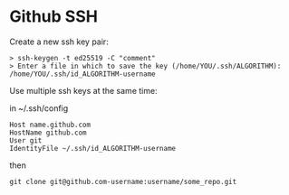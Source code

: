 # Github SSH

Create a new ssh key pair:

```
> ssh-keygen -t ed25519 -C "comment"
> Enter a file in which to save the key (/home/YOU/.ssh/ALGORITHM): /home/YOU/.ssh/id_ALGORITHM-username
```

Use multiple ssh keys at the same time:

in ~/.ssh/config

```
Host name.github.com   
HostName github.com
User git
IdentityFile ~/.ssh/id_ALGORITHM-username
```
then

```
git clone git@github.com-username:username/some_repo.git
```
